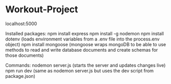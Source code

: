 # Workout-Project
localhost:5000

Installed packages:
npm install express
npm install -g nodemon
npm install dotenv (loads environment variables from a .env file into the process.env object)
npm install mongoose (mongoose wraps mongoDB to be able to use methods to read and write database documents  and create schemas for those documents)

Commands:
nodemon server.js (starts the server and updates changes live)
npm run dev (same as nodemon server.js but uses the dev script from package.json)